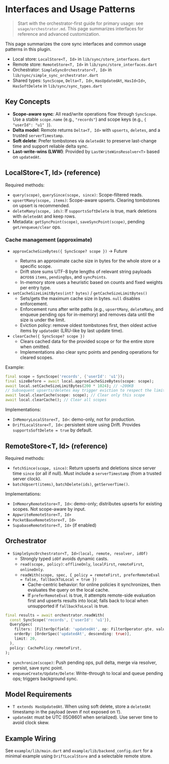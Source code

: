 # Interfaces and Usage Patterns

> Start with the orchestrator-first guide for primary usage: see `usage/orchestrator.md`.
> This page summarizes interfaces for reference and advanced customization.

This page summarizes the core sync interfaces and common usage patterns in this plugin.

- Local store: `LocalStore<T, Id>` in `lib/sync/store_interfaces.dart`
- Remote store: `RemoteStore<T, Id>` in `lib/sync/store_interfaces.dart`
- Orchestrator: `SimpleSyncOrchestrator<T, Id>` in `lib/sync/simple_sync_orchestrator.dart`
- Shared types: `SyncScope`, `Delta<T, Id>`, `HasUpdatedAt`, `HasId<Id>`, `HasSoftDelete` in `lib/sync/sync_types.dart`

## Key Concepts

- **Scope-aware sync**: All read/write operations flow through `SyncScope`. Use a stable `scope.name` (e.g., `"records"`) and scope keys (e.g., `{ "userId": "u1" }`).
- **Delta model**: Remote returns `Delta<T, Id>` with `upserts`, `deletes`, and a trusted `serverTimestamp`.
- **Soft delete**: Prefer tombstones via `deletedAt` to preserve last-change time and support reliable delta sync.
- **Last-write-wins (LWW)**: Provided by `LastWriteWinsResolver<T>` based on `updatedAt`.

## LocalStore<T, Id> (reference)

Required methods:
- `query(scope)`, `querySince(scope, since)`: Scope-filtered reads.
- `upsertMany(scope, items)`: Scope-aware upserts. Clearing tombstones on upsert is recommended.
- `deleteMany(scope, ids)`: If `supportsSoftDelete` is true, mark deletions with `deletedAt` and keep rows.
- Metadata: `getSyncPoint(scope)`, `saveSyncPoint(scope)`, pending `get/enqueue/clear` ops.

### Cache management (approximate) 

- `approxCacheSizeBytes({ SyncScope? scope })` → Future<int>
  - Returns an approximate cache size in bytes for the whole store or a specific scope.
  - Drift store sums UTF-8 byte lengths of relevant string payloads across `items`, `pendingOps`, and `syncPoints`.
  - In-memory store uses a heuristic based on counts and fixed weights per entry type.
- `setCacheSizeLimitBytes(int? bytes)` / `getCacheSizeLimitBytes()`
  - Sets/gets the maximum cache size in bytes. `null` disables enforcement.
  - Enforcement runs after write paths (e.g., `upsertMany`, `deleteMany`, and enqueue pending ops for in-memory) and removes data until the size is under the limit.
  - Eviction policy: remove oldest tombstones first, then oldest active items by `updatedAt` (LRU-like by last update time).
- `clearCache({ SyncScope? scope })`
  - Clears cached data for the provided scope or for the entire store when omitted.
  - Implementations also clear sync points and pending operations for cleared scopes.

Example:

```dart
final scope = SyncScope('records', {'userId': 'u1'});
final sizeBefore = await local.approxCacheSizeBytes(scope: scope);
await local.setCacheSizeLimitBytes(200 * 1024); // ~200KB
// Subsequent upserts/deletes may trigger eviction to respect the limit.
await local.clearCache(scope: scope); // Clear only this scope
await local.clearCache(); // Clear all scopes
```

Implementations:
- `InMemoryLocalStore<T, Id>`: demo-only, not for production.
- `DriftLocalStore<T, Id>`: persistent store using Drift. Provides `supportsSoftDelete = true` by default.

## RemoteStore<T, Id> (reference)

Required methods:
- `fetchSince(scope, since)`: Return upserts and deletions since server time `since` (or all if null). Must include a `serverTimestamp` (from a trusted server clock).
- `batchUpsert(items)`, `batchDelete(ids)`, `getServerTime()`.

Implementations:
- `InMemoryRemoteStore<T, Id>`: demo-only; distributes upserts for existing scopes. Not scope-aware by input.
- `AppwriteRemoteStore<T, Id>`
- `PocketBaseRemoteStore<T, Id>`
- `SupabaseRemoteStore<T, Id>` (if enabled)

## Orchestrator

- `SimpleSyncOrchestrator<T, Id>(local, remote, resolver, idOf)`
  - Strongly typed `idOf` avoids dynamic casts.
  - `read(scope, policy)`: `offlineOnly`, `localFirst`, `remoteFirst`, `onlineOnly`.
  - `readWith(scope, spec, { policy = remoteFirst, preferRemoteEval = false, fallbackToLocal = true })`
    - Cache-centric behavior: for online policies it synchronizes, then evaluates the query on the local cache.
    - If `preferRemoteEval` is true, it attempts remote-side evaluation first and upserts results into local; falls back to local when unsupported if `fallbackToLocal` is true.

```dart
final results = await orchestrator.readWith(
  const SyncScope('records', {'userId': 'u1'}),
  QuerySpec(
    filters: [FilterOp(field: 'updatedAt', op: FilterOperator.gte, value: DateTime.utc(2025, 1, 1))],
    orderBy: [OrderSpec('updatedAt', descending: true)],
    limit: 20,
  ),
  policy: CachePolicy.remoteFirst,
);
```
  - `synchronize(scope)`: Push pending ops, pull delta, merge via resolver, persist, save sync point.
  - `enqueueCreate/Update/Delete`: Write-through to local and queue pending ops; triggers background sync.

## Model Requirements

- `T extends HasUpdatedAt`. When using soft delete, store a `deletedAt` timestamp in the payload (even if not exposed on `T`).
- `updatedAt` must be UTC (ISO8601 when serialized). Use server time to avoid clock skew.

## Example Wiring

See `example/lib/main.dart` and `example/lib/backend_config.dart` for a minimal example using `DriftLocalStore` and a selectable remote store.

